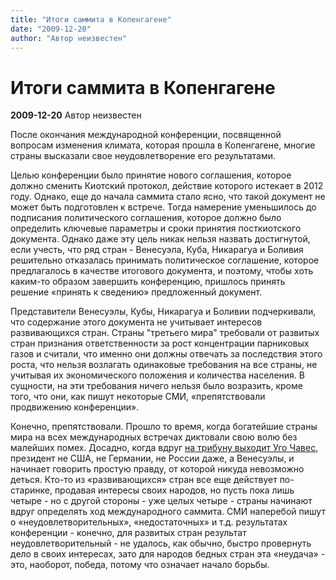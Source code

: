 ```yaml
---
title: "Итоги саммита в Копенгагене"
date: "2009-12-20"
author: "Автор неизвестен"
---
```


# Итоги саммита в Копенгагене

**2009-12-20** Автор неизвестен

После окончания международной конференции, посвященной вопросам изменения климата, которая прошла в Копенгагене, многие страны высказали свое неудовлетворение его результатами.

Целью конференции было принятие нового соглашения, которое должно сменить Киотский протокол, действие которого истекает в 2012 году. Однако, еще до начала саммита стало ясно, что такой документ не может быть подготовлен к встрече. Тогда намерение уменьшилось до подписания политического соглашения, которое должно было определить ключевые параметры и сроки принятия посткиотского документа. Однако даже эту цель никак нельзя назвать достигнутой, если учесть, что ряд стран - Венесуэла, Куба, Никарагуа и Боливия решительно отказалась принимать политическое соглашение, которое предлагалось в качестве итогового документа, и поэтому, чтобы хоть каким-то образом завершить конференцию, пришлось принять решение «принять к сведению» предложенный документ.

Представители Венесуэлы, Кубы, Никарагуа и Боливии подчеркивали, что содержание этого документа не учитывает интересов развивающихся стран. Страны "третьего мира" требовали от развитых стран признания ответственности за рост концентрации парниковых газов и считали, что именно они должны отвечать за последствия этого роста, что нельзя возлагать одинаковые требования на все страны, не учитывая их экономического положения и количества населения. В сущности, на эти требования ничего нельзя было возразить, кроме того, что они, как пишут некоторые СМИ, «препятствовали продвижению конференции».

Конечно, препятствовали. Прошло то время, когда богатейшие страны мира на всех международных встречах диктовали свою волю без малейших помех. Досадно, когда вдруг [на трибуну выходит Уго Чавес](/1740.html), президент не США, не Германии, не России даже, а Венесуэлы, и начинает говорить простую правду, от которой никуда невозможно деться. Кто-то из «развивающихся» стран все еще действует по-старинке, продавая интересы своих народов, но пусть пока лишь четыре - но с другой стороны - уже целых четыре - страны начинают вдруг определять ход международного саммита. СМИ наперебой пишут о «неудовлетворительных», «недостаточных» и т.д. результатах конференции - конечно, для развитых стран результат неудовлетворительный - не удалось, как обычно, быстро провернуть дело в своих интересах, зато для народов бедных стран эта «неудача» - это, наоборот, победа, потому что означает начало борьбы.